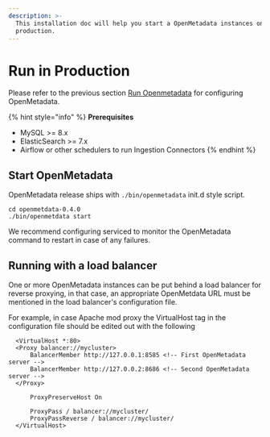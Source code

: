 ```yaml
---
description: >-
  This installation doc will help you start a OpenMetadata instances on your
  production.
---
```


# Run in Production

Please refer to the previous section [Run Openmetadata](https://github.com/open-metadata/OpenMetadata/blob/63c66391cf27d4d77c4b5c21750d9c09bfa44049/docs/install/run-openmetadata.md) for configuring OpenMetadata.

{% hint style="info" %}
**Prerequisites**

* MySQL &gt;= 8.x
* ElasticSearch &gt;= 7.x
* Airflow or other schedulers to run Ingestion Connectors
{% endhint %}

## Start OpenMetadata

OpenMetadata release ships with `./bin/openmetadata` init.d style script.

```text
cd openmetdata-0.4.0
./bin/openmetdata start
```

We recommend configuring serviced to monitor the OpenMetadata command to restart in case of any failures.

## Running with a load balancer

One or more OpenMetadata instances can be put behind a load balancer for reverse proxying, in that case, an appropriate OpenMetdata URL must be mentioned in the load balancer's configuration file.

For example, in case Apache mod proxy the VirtualHost tag in the configuration file should be edited out with the following

```text
  <VirtualHost *:80>
  <Proxy balancer://mycluster>
      BalancerMember http://127.0.0.1:8585 <!-- First OpenMetadata server -->
      BalancerMember http://127.0.0.2:8686 <!-- Second OpenMetadata server -->
  </Proxy>

      ProxyPreserveHost On

      ProxyPass / balancer://mycluster/
      ProxyPassReverse / balancer://mycluster/
  </VirtualHost>
```

